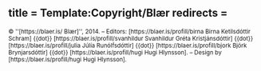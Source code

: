 title = Template:Copyright/Blær
redirects =
---

<small class="small-text-block">
&copy; ''[https://blaer.is/ Blær]'', 2014. – 
Editors: 
[https://blaer.is/profill/birna Birna Ketilsdóttir Schram] {{dot}}
[https://blaer.is/profill/svanhildur Svanhildur Gréta Kristjánsdóttir] {{dot}}
[https://blaer.is/profill/julia Júlía Runólfsdóttir] {{dot}} 
[https://blaer.is/profill/bjork Björk Brynjarsdóttir] {{dot}}
[https://blaer.is/profill/hugi Hugi Hlynsson]. – 
Design by [https://blaer.is/profill/hugi Hugi Hlynsson].
</small>